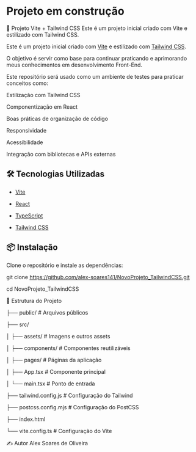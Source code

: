 # Projeto em construção

🚀 Projeto Vite + Tailwind CSS
Este é um projeto inicial criado com Vite e estilizado com Tailwind CSS.

Este é um projeto inicial criado com [Vite](https://vitejs.dev/) e estilizado com [Tailwind CSS](https://tailwindcss.com/). 

O objetivo é servir como base para continuar praticando e aprimorando meus conhecimentos em desenvolvimento Front-End.

Este repositório será usado como um ambiente de testes para praticar conceitos como:

Estilização com Tailwind CSS

Componentização em React

Boas práticas de organização de código

Responsividade

Acessibilidade

Integração com bibliotecas e APIs externas

## 🛠️ Tecnologias Utilizadas

- [Vite](https://vitejs.dev/)

- [React](https://reactjs.org/) 

- [TypeScript](https://www.typescriptlang.org/) 

- [Tailwind CSS](https://tailwindcss.com/)

## 📦 Instalação

Clone o repositório e instale as dependências:

git clone https://github.com/alex-soares141/NovoProjeto_TailwindCSS.git

cd NovoProjeto_TailwindCSS

🔧 Estrutura do Projeto

├── public/ # Arquivos públicos


├── src/


│   ├── assets/         # Imagens e outros assets


│   ├── components/     # Componentes reutilizáveis


│   ├── pages/          # Páginas da aplicação


│   ├── App.tsx        # Componente principal


│   └── main.tsx       # Ponto de entrada


├── tailwind.config.js  # Configuração do Tailwind


├── postcss.config.mjs   # Configuração do PostCSS


├── index.html


└── vite.config.ts      # Configuração do Vite


✍️ Autor
Alex Soares de Oliveira